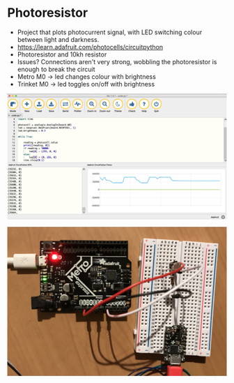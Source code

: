 # Photoresistor

* Project that plots photocurrent signal, with LED switching colour between light and darkness.
* https://learn.adafruit.com/photocells/circuitpython
* Photoresistor and 10kh resistor
* Issues? Connections aren't very strong, wobbling the photoresistor is enough to break the circuit
* Metro M0 -> led changes colour with brightness
* Trinket M0 -> led toggles on/off with brightness

<p align="center">
<img src="https://github.com/robmarkcole/circuitpython-projects/blob/master/photoresistor/mu_photoresistor.png" width="800">
</p>

<p align="center">
<img src="https://github.com/robmarkcole/circuitpython-projects/blob/master/photoresistor/setup_photoresistor.png" width="800">
</p>
